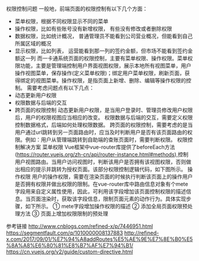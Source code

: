 权限控制问题
一般地，前端页面的权限控制有以下几个方面：
+ 菜单权限，根据不同权限显示不同的菜单
+ 操作权限，比如有些账号没有新增权限， 有些没有修改或者删除权限
+ 数据权限，比如统计概况， 普通管理员不能看到公司营业概况，但能看到自己所属区域的概况
+ 显示权限，比如列表， 运营能看到那一列的签约金额，但市场不能看到签约金额这一列
而一卡通系统页面的权限控制，主要有菜单权限、操作权限。菜单权限功能，主要是管理端控制用户界面视图权限，展示本地所有视图菜单，用户操作视图菜单，保存操作(定义菜单权限)；绑定用户菜单权限，刷新页面，获得绑定的视图菜单。操作权限，是指页面上新增、删除、编辑等操作权限的控制。
需要考虑问题点有以下几点：
+ 动态更新用户权限
+ 权限数据与后端的交互
+ 跨页面的权限控制
动态更新用户权限，是当用户登录时、管理员修改用户权限后，用户的权限视图应当相应的改变。
权限数据与后端的交互，需要定义权限控制数据格式，后端如何处理权限数据。
跨页面的权限控制，需要考虑的是当用户通过url跳转到另一页面路由时，应当及时判断用户是否有该页面路由的权限。例如：用户从管理端跳转到自助端的查账页面时，需要判断权限。
权限控制解决方案
菜单权限
Vue框架中vue-router库提供了beforeEach方法(https://router.vuejs.org/zh-cn/api/router-instance.html#methods),控制用户视图路由。当用户访问视图时，判断该用户是否拥有该视图权限，否则做出相应的提示并跳转为授权页面。该部分权限控制逻辑代码，如下图所示。
[](images/quanxian1.png)
操作权限
用户的操作权限，需要在渲染页面的时候执行判断该页面上的操作用户是否拥有权限并做出权限的限制。在vue-router库中路由信息对象有个mete字段用来自定义属性使用，因此，可利用该字段增加该页面控制权限的描述信息。当页面渲染时，获取该字段信息，限制页面元素的动作行为。具体实现步骤，如下所示。
①   mete字段增加操作权限的描述
[](images/quanxian2.png)
②   添加全局页面权限预处理方法
[](images/quanxian3.png)
③   页面上增加权限限制的预处理
[](images/quanxian4.png)
    
参考链接
http://www.cnblogs.com/refined-x/p/7446951.html
https://segmentfault.com/q/1010000008137883
http://refined-x.com/2017/09/01/%E7%94%A8addRoutes%E5%AE%9E%E7%8E%B0%E5%8A%A8%E6%80%81%E8%B7%AF%E7%94%B1/
https://cn.vuejs.org/v2/guide/custom-directive.html
